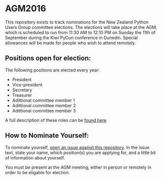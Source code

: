 # AGM2016

This repository exists to track nominations for the New Zealand Python Users Group committee elections. The elections will take place at the AGM, which is scheduled to run from 11:30 AM to 12:10 PM on Sunday the 11th of September during the Kiwi PyCon conference in Dunedin. Special allowances will be made for people who wish to attend remotely.

## Positions open for election:

The following positions are elected every year:

 * President
 * Vice-president
 * Secretary
 * Treasurer
 * Adittional committee member 1
 * Adittional committee member 2
 * Adittional committee member 3

A full description of these roles can be [found here](https://nzpug.org/nzpug/current-committee/)
 
## How to Nominate Yourself:

To nominate yourself, [open an issue against this repository](https://github.com/nzpug/AGM2016/issues). In the issue text, state your name, which position(s) you are applying for, and a little bit of information about yourself.

You must be present at the AGM meeting, either in person or remotely in order to be eligable for election.
